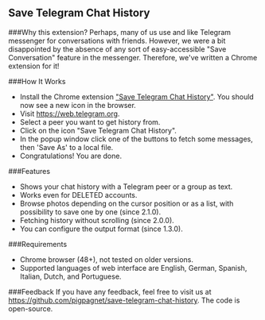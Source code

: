 Save Telegram Chat History
--------------------------

###Why this extension?
Perhaps, many of us use and like Telegram messenger for conversations with friends. However, we were a bit disappointed by the absence of any sort of easy-accessible "Save Conversation" feature in the messenger. Therefore, we've written a Chrome extension for it! 

###How It Works
- Install the Chrome extension ["Save Telegram Chat History"](https://chrome.google.com/webstore/detail/save-telegram-chat-histor/kgldnbjoeinkkgpphaaljlfhfdbndfjc?hl=en). You should now see a new icon in the browser.
- Visit https://web.telegram.org.
- Select a peer you want to get history from.
- Click on the icon "Save Telegram Chat History".
- In the popup window click one of the buttons to fetch some messages, then 'Save As' to a local file.
- Congratulations! You are done.


###Features
* Shows your chat history with a Telegram peer or a group as text.
* Works even for DELETED accounts.
* Browse photos depending on the cursor position or as a list, with possibility to save one by one (since 2.1.0).
* Fetching history without scrolling (since 2.0.0).
* You can configure the output format (since 1.3.0).

###Requirements
* Chrome browser (48+), not tested on older versions.
* Supported languages of web interface are English, German, Spanish, Italian, Dutch, and Portuguese.

###Feedback
If you have any feedback, feel free to visit us at https://github.com/pigpagnet/save-telegram-chat-history. The code is open-source.



